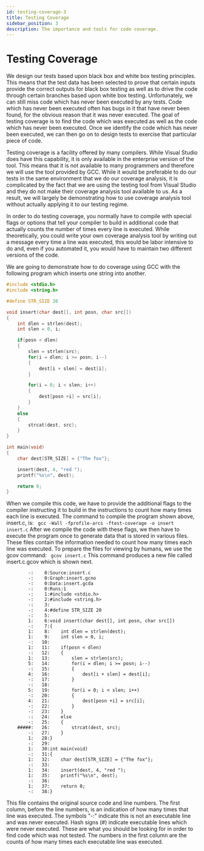 ```yaml
---
id: testing-coverage-3
title: Testing Coverage
sidebar_position: 3
description: The importance and tools for code coverage.
---
```


# Testing Coverage

We design our tests based upon black box and white box testing principles. This means that the test data has been selected to prove that certain inputs provide the correct outputs for black box testing as well as to drive the code through certain branches based upon white box testing. Unfortunately, we can still miss code which has never been executed by any tests. Code which has never been executed often has bugs in it that have never been found, for the obvious reason that it was never executed. The goal of testing coverage is to find the code which was executed as well as the code which has never been executed. Once we identify the code which has never been executed, we can then go on to design tests to exercise that particular piece of code.

Testing coverage is a facility offered by many compilers. While Visual Studio does have this capability, it is only available in the enterprise version of the tool. This means that it is not available to many programmers and therefore we will use the tool provided by GCC. While it would be preferable to do our tests in the same environment that we do our coverage analysis, it is complicated by the fact that we are using the testing tool from Visual Studio and they do not make their coverage analysis tool available to us. As a result, we will largely be demonstrating how to use coverage analysis tool without actually applying it to our testing regime.

In order to do testing coverage, you normally have to compile with special flags or options that tell your compiler to build in additional code that actually counts the number of times every line is executed. While theoretically, you could write your own coverage analysis tool by writing out a message every time a line was executed, this would be labor intensive to do and, even if you automated it, you would have to maintain two different versions of the code.

We are going to demonstrate how to do coverage using GCC with the following program which inserts one string into another.

```c
#include <stdio.h>
#include <string.h>

#define STR_SIZE 20

void insert(char dest[], int posn, char src[])
{
	int dlen = strlen(dest);
	int slen = 0, i;

	if(posn < dlen)
	{
		slen = strlen(src);
		for(i = dlen; i >= posn; i--)
		{
			dest[i + slen] = dest[i];
		}

		for(i = 0; i < slen; i++)
		{
			dest[posn +i] = src[i];
		}
	}
	else
	{
		strcat(dest, src);
	}
}

int main(void)
{
	char dest[STR_SIZE] = {"The fox"};

	insert(dest, 4, "red ");
	printf("%s\n", dest);

	return 0;
}
```

When we compile this code, we have to provide the additional flags to the compiler instructing it to build in the instructions to count how many times each line is executed. The command to compile the program shown above, insert.c, is:
` gcc -Wall -fprofile-arcs -ftest-coverage -o insert insert.c`
After we compile the code with these flags, we then have to execute the program once to generate data that is stored in various files. These files contain the information needed to count how many times each line was executed. To prepare the files for viewing by humans, we use the gcov command:
` gcov insert.c`
This command produces a new file called insert.c.gcov which is shown next.

```
        -:    0:Source:insert.c
        -:    0:Graph:insert.gcno
        -:    0:Data:insert.gcda
        -:    0:Runs:1
        -:    1:#include <stdio.h>
        -:    2:#include <string.h>
        -:    3:
        -:    4:#define STR_SIZE 20
        -:    5:
        1:    6:void insert(char dest[], int posn, char src[])
        -:    7:{
        1:    8:	int dlen = strlen(dest);
        1:    9:	int slen = 0, i;
        -:   10:
        1:   11:	if(posn < dlen)
        -:   12:	{
        1:   13:		slen = strlen(src);
        5:   14:		for(i = dlen; i >= posn; i--)
        -:   15:		{
        4:   16:			dest[i + slen] = dest[i];
        -:   17:		}
        -:   18:
        5:   19:		for(i = 0; i < slen; i++)
        -:   20:		{
        4:   21:			dest[posn +i] = src[i];
        -:   22:		}
        -:   23:	}
        -:   24:	else
        -:   25:	{
    #####:   26:		strcat(dest, src);
        -:   27:	}
        1:   28:}
        -:   29:
        1:   30:int main(void)
        -:   31:{
        1:   32:	char dest[STR_SIZE] = {"The fox"};
        -:   33:
        1:   34:	insert(dest, 4, "red ");
        1:   35:	printf("%s\n", dest);
        -:   36:
        1:   37:	return 0;
        -:   38:}

```

This file contains the original source code and line numbers. The first column, before the line numbers, is an indication of how many times that line was executed. The symbols "-:" indicate this is not an executable line and was never executed. Hash signs (#) indicate executable lines which were never executed. These are what you should be looking for in order to find code which was not tested. The numbers in the first column are the counts of how many times each executable line was executed.
